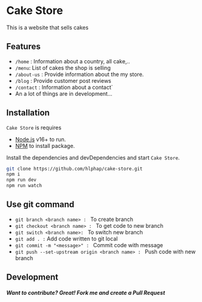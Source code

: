 # Cake Store

This is a website that sells cakes

## Features

-   `/home` : Information about a country, all cake,..
-   `/menu`: List of cakes the shop is selling
-   `/about-us` : Provide information about the my store.
-   `/blog` : Provide customer post reviews
-   `/contact` : Information about a contact`
-   An a lot of things are in development...

## Installation

`Cake Store` is requires

-   [Node.js](https://nodejs.org/) v16+ to run.
-   [NPM](https://www.npmjs.com/) to install package.

Install the dependencies and devDependencies and start `Cake Store`.

```sh
git clone https://github.com/hlphap/cake-store.git
npm i
npm run dev
npm run watch
```

## Use git command

-   `git branch <branch name> : ` To create branch
-   `git checkout <branch name> : ` To get code to new branch
-   `git switch <branch name>: ` To switch new branch
-   `git add . :` Add code written to git local
-   `git commit -m "<message>" : ` Commit code with message
-   `git push --set-upstream origin <branch name> : ` Push code with new branch
  

## Development

##### Want to contribute? Great! Fork me and create a Pull Request
